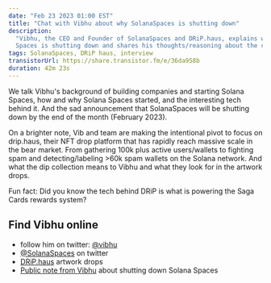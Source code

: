 ```yaml
---
date: "Feb 23 2023 01:00 EST"
title: "Chat with Vibhu about why SolanaSpaces is shutting down"
description:
  "Vibhu, the CEO and Founder of SolanaSpaces and DRiP.haus, explains why Solana
  Spaces is shutting down and shares his thoughts/reasoning about the closure."
tags: SolanaSpaces, DRiP haus, interview
transistorUrl: https://share.transistor.fm/e/36da958b
duration: 42m 23s
---
```


We talk Vibhu's background of building companies and starting Solana Spaces, how
and why Solana Spaces started, and the interesting tech behind it. And the sad
announcement that SolanaSpaces will be shutting down by the end of the month
(February 2023).

On a brighter note, Vib and team are making the intentional pivot to focus on
drip.haus, their NFT drop platform that has rapidly reach massive scale in the
bear market. From gathering 100k plus active users/wallets to fighting spam and
detecting/labeling >60k spam wallets on the Solana network. And what the dip
collection means to Vibhu and what they look for in the artwork drops.

Fun fact: Did you know the tech behind DRiP is what is powering the Saga Cards
rewards system?

## Find Vibhu online

- follow him on twitter: [@vibhu](https://twitter.com/vibhu)
- [@SolanaSpaces](https://twitter.com/solanaspaces) on twitter
- [DRiP.haus](https://DRiP.haus) artwork drops
- [Public note from Vibhu](https://twitter.com/solanaspaces/status/1628100995103494145)
  about shutting down Solana Spaces
